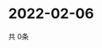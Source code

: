 # 2022-02-06
  共 0条

  <!-- BEGIN -->
  <!-- 最后更新时间Sun Feb 06 2022 23:03:11 GMT+0000 (Coordinated Universal Time) -->
  
  <!-- END -->
  
  